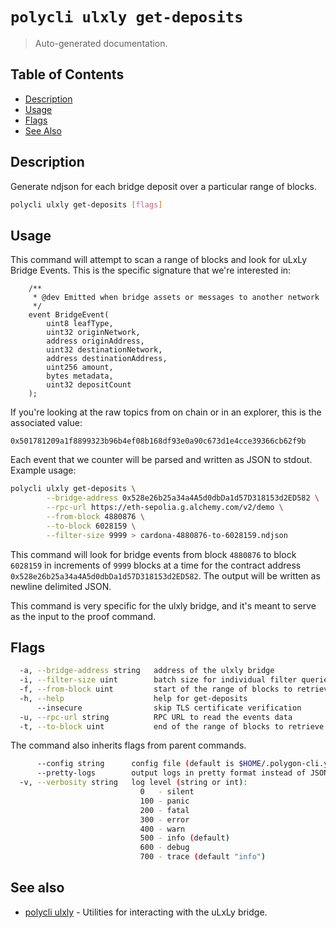 # `polycli ulxly get-deposits`

> Auto-generated documentation.

## Table of Contents

- [Description](#description)
- [Usage](#usage)
- [Flags](#flags)
- [See Also](#see-also)

## Description

Generate ndjson for each bridge deposit over a particular range of blocks.

```bash
polycli ulxly get-deposits [flags]
```

## Usage

This command will attempt to scan a range of blocks and look for uLxLy
Bridge Events. This is the specific signature that we're interested
in:

```solidity
    /**
     * @dev Emitted when bridge assets or messages to another network
     */
    event BridgeEvent(
        uint8 leafType,
        uint32 originNetwork,
        address originAddress,
        uint32 destinationNetwork,
        address destinationAddress,
        uint256 amount,
        bytes metadata,
        uint32 depositCount
    );

```

If you're looking at the raw topics from on chain or in an explorer, this is the associated value:

`0x501781209a1f8899323b96b4ef08b168df93e0a90c673d1e4cce39366cb62f9b`

Each event that we counter will be parsed and written as JSON to
stdout. Example usage:

```bash
polycli ulxly get-deposits \
        --bridge-address 0x528e26b25a34a4A5d0dbDa1d57D318153d2ED582 \
        --rpc-url https://eth-sepolia.g.alchemy.com/v2/demo \
        --from-block 4880876 \
        --to-block 6028159 \
        --filter-size 9999 > cardona-4880876-to-6028159.ndjson
```

This command will look for bridge events from block `4880876` to
block `6028159` in increments of `9999` blocks at a time for the
contract address `0x528e26b25a34a4A5d0dbDa1d57D318153d2ED582`. The
output will be written as newline delimited JSON.

This command is very specific for the ulxly bridge, and it's meant to
serve as the input to the proof command.



## Flags

```bash
  -a, --bridge-address string   address of the ulxly bridge
  -i, --filter-size uint        batch size for individual filter queries (default 1000)
  -f, --from-block uint         start of the range of blocks to retrieve
  -h, --help                    help for get-deposits
      --insecure                skip TLS certificate verification
  -u, --rpc-url string          RPC URL to read the events data
  -t, --to-block uint           end of the range of blocks to retrieve
```

The command also inherits flags from parent commands.

```bash
      --config string      config file (default is $HOME/.polygon-cli.yaml)
      --pretty-logs        output logs in pretty format instead of JSON (default true)
  -v, --verbosity string   log level (string or int):
                             0   - silent
                             100 - panic
                             200 - fatal
                             300 - error
                             400 - warn
                             500 - info (default)
                             600 - debug
                             700 - trace (default "info")
```

## See also

- [polycli ulxly](polycli_ulxly.md) - Utilities for interacting with the uLxLy bridge.
